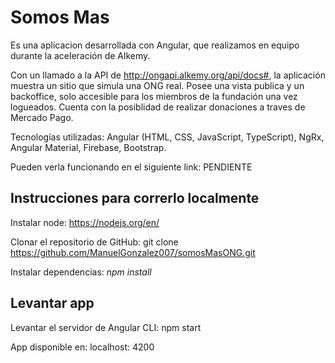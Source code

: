 # Somos Mas

Es una aplicacion desarrollada con Angular, que realizamos en equipo durante la aceleración de Alkemy.

Con un llamado a la API de http://ongapi.alkemy.org/api/docs#, la aplicación muestra un sitio que simula una ONG real. Posee una vista publica y un backoffice, solo accesible para los miembros de la fundación una vez logueados. Cuenta con la posiblidad de realizar donaciones a traves de Mercado Pago. 

Tecnologías utilizadas: Angular (HTML, CSS, JavaScript, TypeScript), NgRx, Angular Material, Firebase, Bootstrap.

Pueden verla funcionando en el siguiente link: PENDIENTE

## Instrucciones para correrlo localmente

Instalar node: https://nodejs.org/en/

Clonar el repositorio de GitHub: git clone https://github.com/ManuelGonzalez007/somosMasONG.git


Instalar dependencias: *npm install*

## Levantar app

Levantar el servidor de Angular CLI: npm start

App disponible en: localhost: 4200
